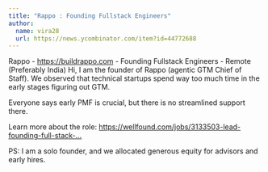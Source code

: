 ```yaml
---
title: "Rappo : Founding Fullstack Engineers"
author:
  name: vira28
  url: https://news.ycombinator.com/item?id=44772688
---
```

Rappo - <a href="https:&#x2F;&#x2F;buildrappo.com" rel="nofollow">https:&#x2F;&#x2F;buildrappo.com</a> - Founding Fullstack Engineers - Remote (Preferably India)
Hi, I am the founder of Rappo (agentic GTM Chief of Staff). We observed that technical startups spend way too much time in the early stages figuring out GTM.

Everyone says early PMF is crucial, but there is no streamlined support there.

Learn more about the role: <a href="https:&#x2F;&#x2F;wellfound.com&#x2F;jobs&#x2F;3133503-lead-founding-full-stack-engineer" rel="nofollow">https:&#x2F;&#x2F;wellfound.com&#x2F;jobs&#x2F;3133503-lead-founding-full-stack-...</a>

PS: I am a solo founder, and we allocated generous equity for advisors and early hires.
<JobApplication />
